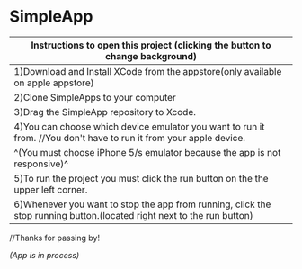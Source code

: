 # SimpleApp

|Instructions to open this project (clicking the button to change background)                                          |
|----------------------------------------------------------------------------------------------------------------------|
|1)Download and Install XCode from the appstore(only available on apple appstore)                                      |
|2)Clone SimpleApps to your computer                                                                                   |
|3)Drag the SimpleApp repository to Xcode.                                                                             |
|4)You can choose which device emulator you want to run it from. //You don't have to run it from your apple device.    |
|                 ^(You must choose iPhone 5/s emulator because the app is not responsive)^                            |
|5)To run the project you must click the run button on the the upper left corner.                                      |
|6)Whenever you want to stop the app from running, click the stop running button.(located right next to the run button)|


//Thanks for passing by!


*(App is in process)*
